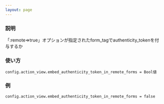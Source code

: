 ```yaml
---
layout: page
---
```

### 説明
「:remote=>true」オプションが指定されたform_tagでauthenticity_tokenを付与するか

### 使い方
    config.action_view.embed_authenticity_token_in_remote_forms = Bool値

### 例
    config.action_view.embed_authenticity_token_in_remote_forms = false